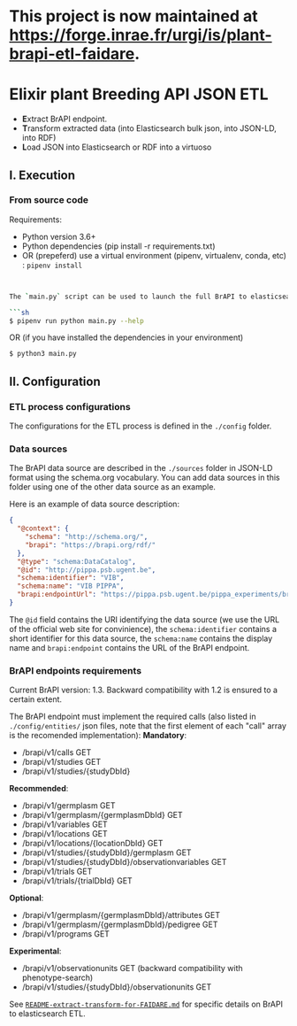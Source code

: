 # This project is now maintained at https://forge.inrae.fr/urgi/is/plant-brapi-etl-faidare. 

Elixir plant Breeding API JSON ETL
==================================

- **E**xtract BrAPI endpoint.
- **T**ransform extracted data (into Elasticsearch bulk json, into JSON-LD, into RDF)
- **L**oad JSON into Elasticsearch or RDF into a virtuoso

## I. Execution


### From source code

Requirements:
- Python version 3.6+
- Python dependencies (pip install -r requirements.txt)
- OR (prepeferd) use a virtual environment (pipenv, virtualenv, conda, etc) : `pipenv install`

```sh


The `main.py` script can be used to launch the full BrAPI to elasticsearch or BrAPI to virtuoso ETL. To get the usage help run the following command:

```sh
$ pipenv run python main.py --help
```
OR (if you have installed the dependencies in your environment)
```sh
$ python3 main.py
```

## II. Configuration

### ETL process configurations

The configurations for the ETL process is defined in the `./config` folder.

### Data sources

The BrAPI data source are described in the `./sources` folder in JSON-LD format using the schema.org vocabulary.
You can add data sources in this folder using one of the other data source as an example.

Here is an example of data source description:
```json
{
  "@context": {
    "schema": "http://schema.org/",
    "brapi": "https://brapi.org/rdf/"
  },
  "@type": "schema:DataCatalog",
  "@id": "http://pippa.psb.ugent.be",
  "schema:identifier": "VIB",
  "schema:name": "VIB PIPPA",
  "brapi:endpointUrl": "https://pippa.psb.ugent.be/pippa_experiments/brapi/v1/"
} 
```

The `@id` field contains the URI identifying the data source (we use the URL of the official web site for convinience), the `schema:identifier` contains a short identifier for this data source, the `schema:name` contains the display name and `brapi:endpoint` contains the URL of the BrAPI endpoint.

### BrAPI endpoints requirements
Current BrAPI version: 1.3.
Backward compatibility with 1.2 is ensured to a certain extent.

The BrAPI endpoint must implement the required calls (also listed in `./config/entities/` json files, note that the first element of each "call" array is the recomended implementation):
**Mandatory**:
- /brapi/v1/calls GET
- /brapi/v1/studies GET
- /brapi/v1/studies/{studyDbId} 

**Recommended**:
- /brapi/v1/germplasm GET
- /brapi/v1/germplasm/{germplasmDbId} GET
- /brapi/v1/variables GET
- /brapi/v1/locations GET
- /brapi/v1/locations/{locationDbId} GET
- /brapi/v1/studies/{studyDbId}/germplasm GET
- /brapi/v1/studies/{studyDbId}/observationvariables GET
- /brapi/v1/trials GET
- /brapi/v1/trials/{trialDbId} GET

**Optional**:
- /brapi/v1/germplasm/{germplasmDbId}/attributes GET
- /brapi/v1/germplasm/{germplasmDbId}/pedigree GET
- /brapi/v1/programs GET

**Experimental**:
- /brapi/v1/observationunits GET (backward compatibility with phenotype-search) 
- /brapi/v1/studies/{studyDbId}/observationunits GET

See [`README-extract-transform-for-FAIDARE.md`](README-extract-transform-for-FAIDARE.md) for specific details on BrAPI to elasticsearch ETL.
